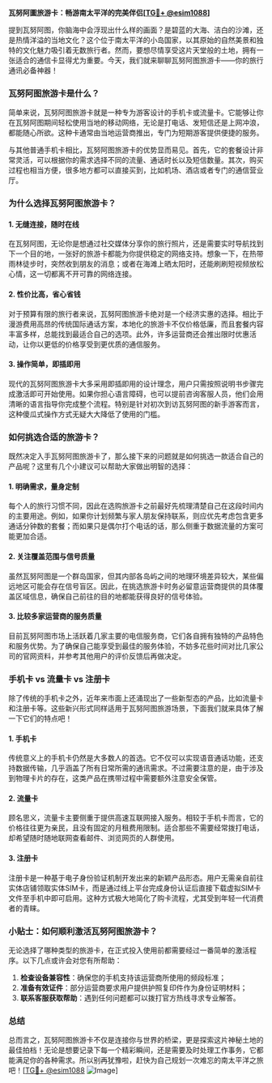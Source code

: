 **瓦努阿圖旅游卡：畅游南太平洋的完美伴侣[[TG💪+ @esim1088](https://t.me/s/esim1088)]**

提到瓦努阿图，你脑海中会浮现出什么样的画面？是碧蓝的大海、洁白的沙滩，还是热情洋溢的当地文化？这个位于南太平洋的小岛国家，以其原始的自然美景和独特的文化魅力吸引着无数旅行者。然而，要想尽情享受这片天堂般的土地，拥有一张适合的通信卡显得尤为重要。今天，我们就来聊聊瓦努阿图旅游卡——你的旅行通讯必备神器！

### 瓦努阿图旅游卡是什么？

简单来说，瓦努阿图旅游卡就是一种专为游客设计的手机卡或流量卡。它能够让你在瓦努阿图期间轻松使用当地的移动网络，无论是打电话、发短信还是上网冲浪，都能随心所欲。这种卡通常由当地运营商推出，专门为短期游客提供便捷的服务。

与其他普通手机卡相比，瓦努阿图旅游卡的优势显而易见。首先，它的套餐设计非常灵活，可以根据你的需求选择不同的流量、通话时长以及短信数量。其次，购买过程也相当方便，很多地方都可以直接买到，比如机场、酒店或者专门的通信营业厅。

### 为什么选择瓦努阿图旅游卡？

#### 1. **无缝连接，随时在线**
在瓦努阿图，无论你是想通过社交媒体分享你的旅行照片，还是需要实时导航找到下一个目的地，一张好的旅游卡都能为你提供稳定的网络支持。想象一下，在热带雨林徒步时，突然收到朋友的消息；或者在海滩上晒太阳时，还能刷刷短视频放松心情，这一切都离不开可靠的网络连接。

#### 2. **性价比高，省心省钱**
对于预算有限的旅行者来说，瓦努阿图旅游卡绝对是一个经济实惠的选择。相比于漫游费用高昂的传统国际通话方案，本地化的旅游卡不仅价格低廉，而且套餐内容丰富多样，总能找到最适合自己的选项。此外，许多运营商还会推出限时优惠活动，让你以更低的价格享受到更优质的通信服务。

#### 3. **操作简单，即插即用**
现代的瓦努阿图旅游卡大多采用即插即用的设计理念，用户只需按照说明书步骤完成激活即可开始使用。如果你担心语言障碍，也可以提前咨询客服人员，他们会用清晰的语言指导你完成整个流程。特别是针对初次到访瓦努阿图的新手游客而言，这种傻瓜式操作方式无疑大大降低了使用的门槛。

### 如何挑选合适的旅游卡？

既然决定入手瓦努阿图旅游卡了，那么接下来的问题就是如何挑选一款适合自己的产品呢？这里有几个小建议可以帮助大家做出明智的选择：

#### 1. **明确需求，量身定制**
每个人的旅行习惯不同，因此在选购旅游卡之前最好先梳理清楚自己在这段时间内的主要用途。例如，如果你计划频繁与家人朋友保持联系，则应优先考虑包含更多通话分钟数的套餐；而如果只是偶尔打个电话的话，那么侧重于数据流量的方案可能更加合适。

#### 2. **关注覆盖范围与信号质量**
虽然瓦努阿图是一个群岛国家，但其内部各岛屿之间的地理环境差异较大，某些偏远地区可能会存在信号盲区。因此，在挑选旅游卡时务必留意运营商提供的具体覆盖区域信息，确保自己前往的目的地都能获得良好的信号体验。

#### 3. **比较多家运营商的服务质量**
目前瓦努阿图市场上活跃着几家主要的电信服务商，它们各自拥有独特的产品特色和服务优势。为了确保自己能享受到最佳的服务体验，不妨多花些时间对比几家公司的官网资料，并参考其他用户的评价反馈后再做决定。

### 手机卡 vs 流量卡 vs 注册卡

除了传统的手机卡之外，近年来市面上还涌现出了一些新型态的产品，比如流量卡和注册卡等。这些新兴形式同样适用于瓦努阿图旅游场景，下面我们就来具体了解一下它们的特点吧！

#### 1. **手机卡**
传统意义上的手机卡仍然是大多数人的首选。它不仅可以实现语音通话功能，还支持数据传输，几乎涵盖了所有日常所需的通讯需求。不过需要注意的是，由于涉及到物理卡片的存在，这类产品在携带过程中需要额外注意安全保管。

#### 2. **流量卡**
顾名思义，流量卡主要侧重于提供高速互联网接入服务。相较于手机卡而言，它的价格往往更为亲民，且没有固定的月租费用限制。适合那些不需要经常拨打电话，却希望随时随地联网查看邮件、浏览网页的人群使用。

#### 3. **注册卡**
注册卡是一种基于电子身份验证机制开发出来的新颖产品形态。用户无需亲自前往实体店铺领取实体SIM卡，而是通过线上平台完成身份认证后直接下载虚拟SIM卡文件至手机中即可启用。这种方式极大地简化了购卡流程，尤其受到年轻一代消费者的青睐。

### 小贴士：如何顺利激活瓦努阿图旅游卡？

无论选择了哪种类型的旅游卡，在正式投入使用前都需要经过一番简单的激活程序。以下几点或许会对您有所帮助：

1. **检查设备兼容性**：确保您的手机支持该运营商所使用的频段标准；
2. **准备有效证件**：部分运营商要求用户提供护照复印件作为身份证明材料；
3. **联系客服获取帮助**：遇到任何问题都可以拨打官方热线寻求专业解答。

### 总结

总而言之，瓦努阿图旅游卡不仅是连接你与世界的桥梁，更是探索这片神秘土地的最佳拍档！无论是想要记录下每一个精彩瞬间，还是需要及时处理工作事务，它都能满足你的各种需求。所以别再犹豫啦，赶快为自己规划一次难忘的南太平洋之旅吧！[[TG💪+ @esim1088](https://t.me/s/esim1088) ![Image](https://i.postimg.cc/4NQfJmqS/Snipaste-2025-05-13-00-14-12.png)]